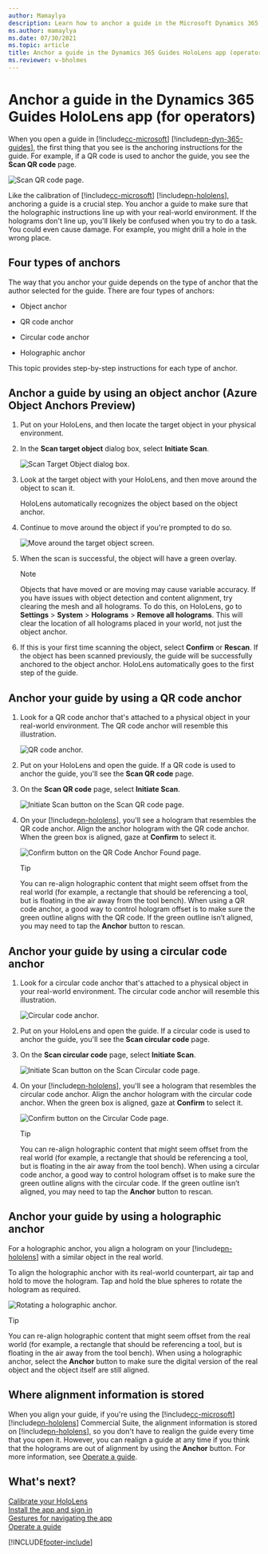```yaml
---
author: Mamaylya
description: Learn how to anchor a guide in the Microsoft Dynamics 365 Guides HoloLens app if you're an operator.
ms.author: mamaylya
ms.date: 07/30/2021
ms.topic: article
title: Anchor a guide in the Dynamics 365 Guides HoloLens app (operators)
ms.reviewer: v-bholmes
---
```


# Anchor a guide in the Dynamics 365 Guides HoloLens app (for operators)

When you open a guide in [!include[cc-microsoft](../includes/cc-microsoft.md)] [!include[pn-dyn-365-guides](../includes/pn-dyn-365-guides.md)], the first thing that you see is the anchoring instructions for the guide. For example, if a QR code is used to anchor the guide, you see the **Scan QR code** page.

![Scan QR code page.](media/qr-code-scan.jpg "Scan QR code page")

Like the calibration of [!include[cc-microsoft](../includes/cc-microsoft.md)] [!include[pn-hololens](../includes/pn-hololens.md)], anchoring a guide is a crucial step. You anchor a guide to make sure that the holographic instructions line up with your real-world environment. If the holograms don't line up, you'll likely be confused when you try to do a task. You could even cause damage. For example, you might drill a hole in the wrong place.

## Four types of anchors

The way that you anchor your guide depends on the type of anchor that the author selected for the guide. There are four types of anchors: 

- Object anchor

- QR code anchor

- Circular code anchor

- Holographic anchor

This topic provides step-by-step instructions for each type of anchor.

## Anchor a guide by using an object anchor (Azure Object Anchors Preview)

1. Put on your HoloLens, and then locate the target object in your physical environment.

2. In the **Scan target object** dialog box, select **Initiate Scan**.

     ![Scan Target Object dialog box.](media/azure-object-scan.jpg "Scan Target Object dialog box")
 
3. Look at the target object with your HoloLens, and then move around the object to scan it. 

    HoloLens automatically recognizes the object based on the object anchor. 

4. Continue to move around the object if you're prompted to do so.

    ![Move around the target object screen.](media/AOA-move-around.PNG "Move around the target object screen") 
  
5. When the scan is successful, the object will have a green overlay.

    > [!NOTE]
    > Objects that have moved or are moving may cause variable accuracy. If you have issues with object detection and content alignment, try clearing the mesh and all holograms. To do this, on HoloLens, go to **Settings** > **System** > **Holograms** > **Remove all holograms**. This will clear the location of all holograms placed in your world, not just the object anchor.

6. If this is your first time scanning the object, select **Confirm** or **Rescan**. If the object has been scanned previously, the guide will be successfully anchored to the object anchor. HoloLens automatically goes to the first step of the guide. 
 
## Anchor your guide by using a QR code anchor

1. Look for a QR code anchor that's attached to a physical object in your real-world environment. The QR code anchor will resemble this illustration.

    ![QR code anchor.](media/qr-code-example.PNG "QR code anchor")

2. Put on your HoloLens and open the guide. If a QR code is used to anchor the guide, you'll see the **Scan QR code** page.

3. On the **Scan QR code** page, select **Initiate Scan**. 

    ![Initiate Scan button on the Scan QR code page.](media/qr-code-scan.jpg "Initiate Scan button on the Scan QR code page")

4. On your [!include[pn-hololens](../includes/pn-hololens.md)], you'll see a hologram that resembles the QR code anchor. Align the anchor hologram with the QR code anchor. When the green box is aligned, gaze at **Confirm** to select it.
    
    ![Confirm button on the QR Code Anchor Found page.](media/qr-code-confirm.jpg "Confirm button on the QR Code Anchor Found page")
    
    > [!TIP]
    > You can re-align holographic content that might seem offset from the real world (for example, a rectangle that should be referencing a tool, but is floating in the air away from the tool bench). When using a QR code anchor, a good way to control hologram offset is to make sure the green outline aligns with the QR code. If the green outline isn’t aligned, you may need to tap the **Anchor** button to rescan. 

## Anchor your guide by using a circular code anchor

1. Look for a circular code anchor that's attached to a physical object in your real-world environment. The circular code anchor will resemble this illustration.

    ![Circular code anchor.](media/circular-code-example.PNG "Circular code anchor")

2. Put on your HoloLens and open the guide. If a circular code is used to anchor the guide, you'll see the **Scan circular code** page.

3. On the **Scan circular code** page, select **Initiate Scan**. 

    ![Initiate Scan button on the Scan Circular code page.](media/circular-code-scan.jpg "Initiate Scan button on the Scan Circular code page")

4. On your [!include[pn-hololens](../includes/pn-hololens.md)], you'll see a hologram that resembles the circular code anchor. Align the anchor hologram with the circular code anchor. When the green box is aligned, gaze at **Confirm** to select it.

    ![Confirm button on the Circular Code page.](media/circular-code-confirm.jpg "Confirm button on the Circular Code page")
    
    > [!TIP]
    > You can re-align holographic content that might seem offset from the real world (for example, a rectangle that should be referencing a tool, but is floating in the air away from the tool bench). When using a circular code anchor, a good way to control hologram offset is to make sure the green outline aligns with the circular code. If the green outline isn’t aligned, you may need to tap the **Anchor** button to rescan. 

## Anchor your guide by using a holographic anchor

For a holographic anchor, you align a hologram on your [!include[pn-hololens](../includes/pn-hololens.md)] with a similar object in the real world. 

To align the holographic anchor with its real-world counterpart, air tap and hold to move the hologram. Tap and hold the blue spheres to rotate the hologram as required.

![Rotating a holographic anchor.](media/rotate-holographic-anchor.jpg "Rotating a holographic anchor")

> [!TIP]
> You can re-align holographic content that might seem offset from the real world (for example, a rectangle that should be referencing a tool, but is floating in the air away from the tool bench). When using a holographic anchor, select the **Anchor** button to make sure the digital version of the real object and the object itself are still aligned.

## Where alignment information is stored

When you align your guide, if you're using the [!include[cc-microsoft](../includes/cc-microsoft.md)] [!include[pn-hololens](../includes/pn-hololens.md)] Commercial Suite, the alignment information is stored on [!include[pn-hololens](../includes/pn-hololens.md)], so you don't have to realign the guide every time that you open it. However, you can realign a guide at any time if you think that the holograms are out of alignment by using the **Anchor** button. For more information, see [Operate a guide](operator-step-card-orientation.md).

## What's next?

[Calibrate your HoloLens](operator-calibrate.md)<br>
[Install the app and sign in](hololens-app-install-sign-in.md)<br>
[Gestures for navigating the app](operator-gestures.md)<br>
[Operate a guide](operator-step-card-orientation.md)


[!INCLUDE[footer-include](../includes/footer-banner.md)]
